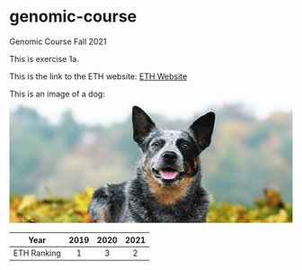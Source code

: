 # genomic-course
Genomic Course Fall 2021

This is exercise 1a.

This is the link to the ETH website: [ETH Website](https://ethz.ch/de.html)

This is an image of a dog: 
![dog](dog.jpeg)

| Year | 2019 | 2020 | 2021 |
| :---: | :---: | :---: | :---: |
| ETH Ranking | 1 | 3 | 2 |

